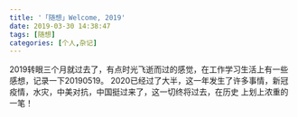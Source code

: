 ```yaml
---
title: '「随想」Welcome, 2019'
date: 2019-03-30 14:38:47
tags: [随想]
categories: [个人,杂记]
---
```


<!-- require APlayer -->
<link rel="stylesheet" href="https://cdn.jsdelivr.net/npm/aplayer/dist/APlayer.min.css">
<script src="https://cdn.jsdelivr.net/npm/aplayer/dist/APlayer.min.js"></script>
<!-- require MetingJS -->
<script src="https://cdn.jsdelivr.net/npm/meting@2/dist/Meting.min.js"></script>

<meting-js
	server="netease"
	type="song"
	id="27678655">
</meting-js>

2019转眼三个月就过去了，有点时光飞逝而过的感觉，在工作学习生活上有一些感想，记录一下20190519。
2020已经过了大半，这一年发生了许多事情，新冠疫情，水灾，中美对抗，中国挺过来了，这一切终将过去，在历史
上划上浓重的一笔！

